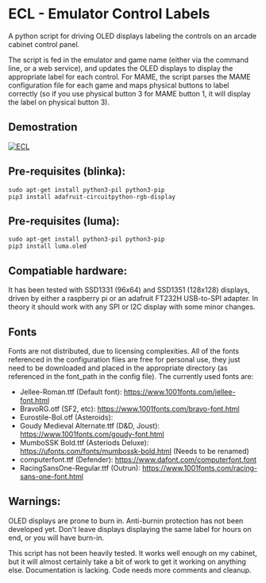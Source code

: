 # ECL - Emulator Control Labels

A python script for driving OLED displays labeling the controls on an arcade cabinet control panel.

The script is fed in the emulator and game name (either via the command line, or a web service), and updates the OLED displays to display the appropriate label for each control.  For MAME, the script parses the MAME configuration file for each game and maps physical buttons to label correctly (so if you use physical button 3 for MAME button 1, it will display the label on physical button 3).

## Demostration

[![ECL](http://img.youtube.com/vi/qXnlxxjjD2I/0.jpg)](https://youtu.be/qXnlxxjjD2I "ECL")

## Pre-requisites (blinka):

    sudo apt-get install python3-pil python3-pip
    pip3 install adafruit-circuitpython-rgb-display

## Pre-requisites (luma):

    sudo apt-get install python3-pil python3-pip
    pip3 install luma.oled

## Compatiable hardware:

It has been tested with SSD1331 (96x64) and SSD1351 (128x128) displays, driven by either a raspberry pi or an adafruit FT232H USB-to-SPI adapter.  In theory it should work with any SPI or I2C display with some minor changes. 

## Fonts

Fonts are not distributed, due to licensing complexities.  All of the fonts referenced in the configuration files are free for personal use, they just need to be downloaded and placed in the appropriate directory (as referenced in the font_path in the config file).  The currently used fonts are:

* Jellee-Roman.ttf (Default font): <https://www.1001fonts.com/jellee-font.html>
* BravoRG.otf (SF2, etc): <https://www.1001fonts.com/bravo-font.html>
* Eurostile-Bol.otf (Asteroids):
* Goudy Medieval Alternate.ttf (D&D, Joust): <https://www.1001fonts.com/goudy-font.html>
* MumboSSK Bold.ttf (Asteriods Deluxe): <https://ufonts.com/fonts/mumbossk-bold.html> (Needs to be renamed)
* computerfont.ttf (Defender): <https://www.dafont.com/computerfont.font>
* RacingSansOne-Regular.ttf (Outrun): <https://www.1001fonts.com/racing-sans-one-font.html>

## Warnings:

OLED displays are prone to burn in.  Anti-burnin protection has not been developed yet.  Don't leave displays displaying the same label for hours on end, or you will have burn-in.  

This script has not been heavily tested.  It works well enough on my cabinet, but it will almost certainly take a bit of work to get it working on anything else.  Documentation is lacking.  Code needs more comments and cleanup.  



